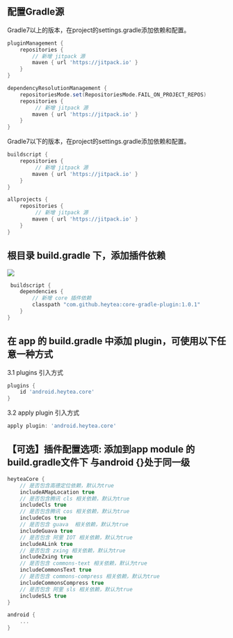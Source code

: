 ## 配置Gradle源
Gradle7以上的版本，在project的settings.gradle添加依赖和配置。
```groovy
pluginManagement {
    repositories {
        // 新增 jitpack 源
        maven { url 'https://jitpack.io' }
    }
}

dependencyResolutionManagement {
    repositoriesMode.set(RepositoriesMode.FAIL_ON_PROJECT_REPOS)
    repositories {
         // 新增 jitpack 源
        maven { url 'https://jitpack.io' }
    }
}
```
Gradle7以下的版本，在project的settings.gradle添加依赖和配置。
```groovy
buildscript {
    repositories {
         // 新增 jitpack 源
        maven { url 'https://jitpack.io' }
    }
}

allprojects {
    repositories {
         // 新增 jitpack 源
        maven { url 'https://jitpack.io' }
    }
}
```
## 根目录 build.gradle 下，添加插件依赖

[![](https://jitpack.io/v/heytea/core-gradle-plugin.svg)](https://jitpack.io/#heytea/core-gradle-plugin)

```groovy
 buildscript {
    dependencies {
        // 新增 core 插件依赖
        classpath "com.github.heytea:core-gradle-plugin:1.0.1"
    }
}
```
## 在 app 的 build.gradle 中添加 plugin，可使用以下任意一种方式
 3.1 plugins 引入方式
 ```groovy
plugins {
     id 'android.heytea.core'
}
```
3.2 apply plugin 引入方式
```groovy
apply plugin: 'android.heytea.core'
```
## 【可选】插件配置选项: 添加到app module 的build.gradle文件下 与android {}处于同一级
```groovy
heyteaCore {
    // 是否包含高德定位依赖，默认为true
    includeAMapLocation true
    // 是否包含腾讯 cls 相关依赖，默认为true
    includeCls true
    // 是否包含腾讯 cos 相关依赖，默认为true
    includeCos true
    // 是否包含 guava  相关依赖，默认为true
    includeGuava true
    // 是否包含 阿里 IOT 相关依赖，默认为true
    includeALink true
    // 是否包含 zxing 相关依赖，默认为true
    includeZxing true
    // 是否包含 commons-text 相关依赖，默认为true
    includeCommonsText true
    // 是否包含 commons-compress 相关依赖，默认为true
    includeCommonsCompress true
    // 是否包含 阿里 sls 相关依赖，默认为true
    includeSLS true
}

android {
    ...
}
```
